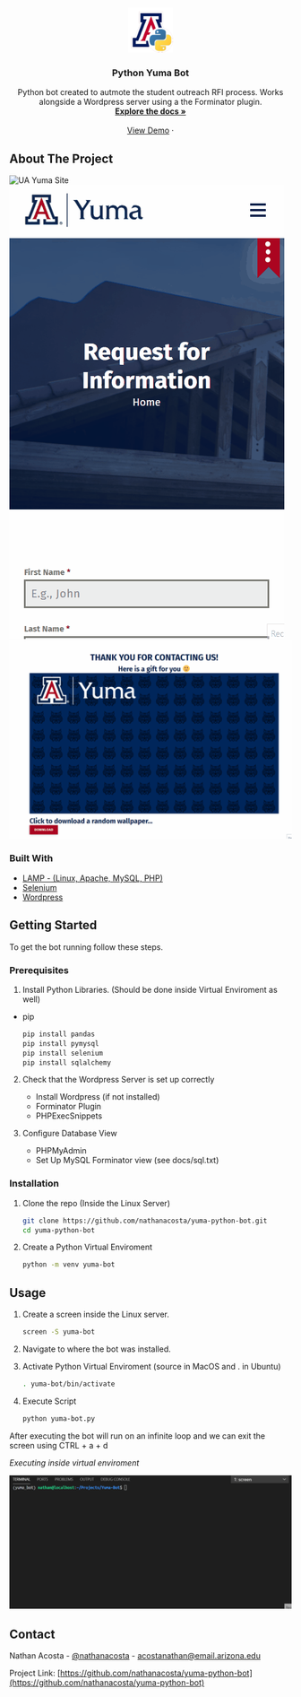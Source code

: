 <!-- PROJECT SHIELDS -->
<!--
*** I'm using markdown "reference style" links for readability.
*** Reference links are enclosed in brackets [ ] instead of parentheses ( ).
*** See the bottom of this document for the declaration of the reference variables
*** for contributors-url, forks-url, etc. This is an optional, concise syntax you may use.
*** https://www.markdownguide.org/basic-syntax/#reference-style-links
-->



<!-- PROJECT LOGO -->
<br />
<p align="center">
  <a href="https://github.com/nathanacosta/yuma-python-bot">
    <img src="images/logo.png" alt="Logo" width="80" height="80">
  </a>

  <h3 align="center">Python Yuma Bot</h3>

  <p align="center">
    Python bot created to autmote the student outreach RFI process. Works alongside a Wordpress server using a the Forminator plugin.
    <br />
    <a href="https://github.com/nathanacosta/yuma-python-bot"><strong>Explore the docs »</strong></a>
    <br />
    <br />
    <a href="https://nathanacosta.info">View Demo</a>
    ·
  </p>
</p>



<!-- ABOUT THE PROJECT -->
## About The Project

![UA Yuma Site](./images/demo_desktop.gif)
![UA Yuma Mobile Site](./images/demo_mobile.gif)
![UA Yuma Wallpers](./images/demo_wallpapers.gif)

### Built With

* [LAMP - (Linux, Apache, MySQL, PHP)](https://en.wikipedia.org/wiki/LAMP_(software_bundle)  )
* [Selenium](https://www.selenium.dev/)
* [Wordpress](https://wordpress.com/)



<!-- GETTING STARTED -->
## Getting Started

To get the bot running follow these steps.

### Prerequisites

1. Install Python Libraries. (Should be done inside Virtual Enviroment as well)
* pip
  ```sh
  pip install pandas
  pip install pymysql
  pip install selenium
  pip install sqlalchemy
  ```
2. Check that the Wordpress Server is set up correctly 
   * Install Wordpress (if not installed)
   * Forminator Plugin
   * PHPExecSnippets

3. Configure Database View
   * PHPMyAdmin
   * Set Up MySQL Forminator view (see docs/sql.txt)


### Installation

1. Clone the repo (Inside the Linux Server)
   ```sh
   git clone https://github.com/nathanacosta/yuma-python-bot.git
   cd yuma-python-bot
   ```
2. Create a Python Virtual Enviroment
   ```sh
   python -m venv yuma-bot
   ```
   

<!-- USAGE EXAMPLES -->
## Usage

1. Create a screen inside the Linux server.
   ```sh
   screen -S yuma-bot
   ```
2. Navigate to where the bot was installed.

3. Activate Python Virtual Enviroment (source in MacOS and . in Ubuntu)
    ```sh
    . yuma-bot/bin/activate
    ```

4. Execute Script
    ```sh
    python yuma-bot.py
    ```



After executing the bot will run on an infinite loop and we can exit the screen using CTRL + a + d

_Executing inside virtual enviroment_

![Bot Running](./images/demo_script.gif)



<!-- CONTACT -->
## Contact

Nathan Acosta - [@nathanacosta](https://nathanacosta.info) - acostanathan@email.arizona.edu

Project Link: [https://github.com/nathanacosta/yuma-python-bot](https://github.com/nathanacosta/yuma-python-bot)



<!-- MARKDOWN LINKS & IMAGES -->
<!-- https://www.markdownguide.org/basic-syntax/#reference-style-links -->
[contributors-shield]: https://img.shields.io/github/contributors/nathanacosta/repo.svg?style=for-the-badge
[contributors-url]: https://github.com/nathanacosta/repo/graphs/contributors
[forks-shield]: https://img.shields.io/github/forks/nathanacosta/repo.svg?style=for-the-badge
[forks-url]: https://github.com/nathanacosta/repo/network/members
[stars-shield]: https://img.shields.io/github/stars/nathanacosta/repo.svg?style=for-the-badge
[stars-url]: https://github.com/nathanacosta/repo/stargazers
[issues-shield]: https://img.shields.io/github/issues/nathanacosta/repo.svg?style=for-the-badge
[issues-url]: https://github.com/nathanacosta/repo/issues
[license-shield]: https://img.shields.io/github/license/nathanacosta/repo.svg?style=for-the-badge
[license-url]: https://github.com/nathanacosta/repo/blob/master/LICENSE.txt
[linkedin-shield]: https://img.shields.io/badge/-LinkedIn-black.svg?style=for-the-badge&logo=linkedin&colorB=555
[linkedin-url]: https://linkedin.com/in/acosta-nathan
